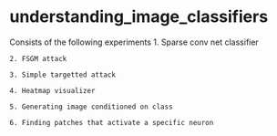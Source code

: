 # understanding_image_classifiers
Consists of the following experiments
	1. Sparse conv net classifier

	2. FSGM attack

	3. Simple targetted attack

	4. Heatmap visualizer

	5. Generating image conditioned on class

	6. Finding patches that activate a specific neuron


